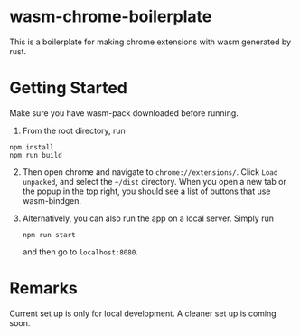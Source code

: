# wasm-chrome-boilerplate
This is a boilerplate for making chrome extensions with wasm generated by rust.

# Getting Started

Make sure you have wasm-pack downloaded before running.

1. From the root directory, run
```
npm install
npm run build
```

2. Then open chrome and navigate to `chrome://extensions/`. Click `Load unpacked`, and select the `~/dist` directory. When you open a new tab or the popup in the top right, you should see a list of buttons that use wasm-bindgen.

3. Alternatively, you can also run the app on a local server. Simply run
    ```
    npm run start
    ```
    and then go to `localhost:8080`.

# Remarks
Current set up is only for local development. A cleaner set up is coming soon.
